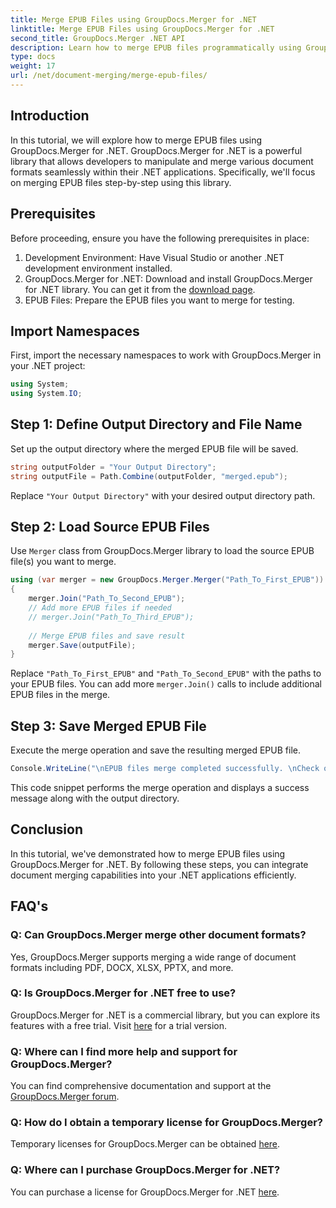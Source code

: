 ```yaml
---
title: Merge EPUB Files using GroupDocs.Merger for .NET
linktitle: Merge EPUB Files using GroupDocs.Merger for .NET
second_title: GroupDocs.Merger .NET API
description: Learn how to merge EPUB files programmatically using GroupDocs.Merger for .NET. Follow our step-by-step tutorial.
type: docs
weight: 17
url: /net/document-merging/merge-epub-files/
---
```

## Introduction
In this tutorial, we will explore how to merge EPUB files using GroupDocs.Merger for .NET. GroupDocs.Merger for .NET is a powerful library that allows developers to manipulate and merge various document formats seamlessly within their .NET applications. Specifically, we'll focus on merging EPUB files step-by-step using this library.
## Prerequisites
Before proceeding, ensure you have the following prerequisites in place:
1. Development Environment: Have Visual Studio or another .NET development environment installed.
2. GroupDocs.Merger for .NET: Download and install GroupDocs.Merger for .NET library. You can get it from the [download page](https://releases.groupdocs.com/merger/net/).
3. EPUB Files: Prepare the EPUB files you want to merge for testing.

## Import Namespaces
First, import the necessary namespaces to work with GroupDocs.Merger in your .NET project:
```csharp
using System;
using System.IO;
```
## Step 1: Define Output Directory and File Name
Set up the output directory where the merged EPUB file will be saved.
```csharp
string outputFolder = "Your Output Directory";
string outputFile = Path.Combine(outputFolder, "merged.epub");
```
Replace `"Your Output Directory"` with your desired output directory path.
## Step 2: Load Source EPUB Files
Use `Merger` class from GroupDocs.Merger library to load the source EPUB file(s) you want to merge.
```csharp
using (var merger = new GroupDocs.Merger.Merger("Path_To_First_EPUB"))
{
    merger.Join("Path_To_Second_EPUB");
    // Add more EPUB files if needed
    // merger.Join("Path_To_Third_EPUB");
    
    // Merge EPUB files and save result
    merger.Save(outputFile);
}
```
Replace `"Path_To_First_EPUB"` and `"Path_To_Second_EPUB"` with the paths to your EPUB files. You can add more `merger.Join()` calls to include additional EPUB files in the merge.
## Step 3: Save Merged EPUB File
Execute the merge operation and save the resulting merged EPUB file.
```csharp
Console.WriteLine("\nEPUB files merge completed successfully. \nCheck output in {0}", outputFolder);
```
This code snippet performs the merge operation and displays a success message along with the output directory.

## Conclusion
In this tutorial, we've demonstrated how to merge EPUB files using GroupDocs.Merger for .NET. By following these steps, you can integrate document merging capabilities into your .NET applications efficiently.

## FAQ's
### Q: Can GroupDocs.Merger merge other document formats?
Yes, GroupDocs.Merger supports merging a wide range of document formats including PDF, DOCX, XLSX, PPTX, and more.
### Q: Is GroupDocs.Merger for .NET free to use?
GroupDocs.Merger for .NET is a commercial library, but you can explore its features with a free trial. Visit [here](https://releases.groupdocs.com/) for a trial version.
### Q: Where can I find more help and support for GroupDocs.Merger?
You can find comprehensive documentation and support at the [GroupDocs.Merger forum](https://forum.groupdocs.com/c/merger/32).
### Q: How do I obtain a temporary license for GroupDocs.Merger?
Temporary licenses for GroupDocs.Merger can be obtained [here](https://purchase.groupdocs.com/temporary-license/).
### Q: Where can I purchase GroupDocs.Merger for .NET?
You can purchase a license for GroupDocs.Merger for .NET [here](https://purchase.groupdocs.com/buy).
